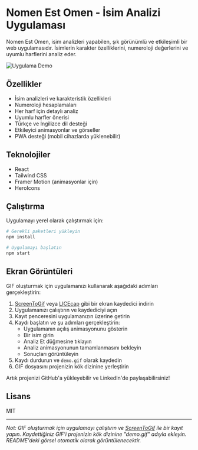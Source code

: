 # Nomen Est Omen - İsim Analizi Uygulaması

Nomen Est Omen, isim analizleri yapabilen, şık görünümlü ve etkileşimli bir web uygulamasıdır. İsimlerin karakter özelliklerini, numeroloji değerlerini ve uyumlu harflerini analiz eder.

![Uygulama Demo](./nomen2.gif)

## Özellikler

- İsim analizleri ve karakteristik özellikleri
- Numeroloji hesaplamaları
- Her harf için detaylı analiz
- Uyumlu harfler önerisi
- Türkçe ve İngilizce dil desteği
- Etkileyici animasyonlar ve görseller
- PWA desteği (mobil cihazlarda yüklenebilir)

## Teknolojiler

- React
- Tailwind CSS
- Framer Motion (animasyonlar için)
- HeroIcons

## Çalıştırma

Uygulamayı yerel olarak çalıştırmak için:

```bash
# Gerekli paketleri yükleyin
npm install

# Uygulamayı başlatın
npm start
```

## Ekran Görüntüleri

GIF oluşturmak için uygulamanızı kullanarak aşağıdaki adımları gerçekleştirin:

1. [ScreenToGif](https://www.screentogif.com/) veya [LICEcap](https://www.cockos.com/licecap/) gibi bir ekran kaydedici indirin
2. Uygulamanızı çalıştırın ve kaydediciyi açın
3. Kayıt penceresini uygulamanızın üzerine getirin
4. Kaydı başlatın ve şu adımları gerçekleştirin:
   - Uygulamanın açılış animasyonunu gösterin
   - Bir isim girin
   - Analiz Et düğmesine tıklayın
   - Analiz animasyonunun tamamlanmasını bekleyin
   - Sonuçları görüntüleyin
5. Kaydı durdurun ve `demo.gif` olarak kaydedin
6. GIF dosyasını projenizin kök dizinine yerleştirin

Artık projenizi GitHub'a yükleyebilir ve LinkedIn'de paylaşabilirsiniz!

## Lisans

MIT

---

*Not: GIF oluşturmak için uygulamayı çalıştırın ve [ScreenToGif](https://www.screentogif.com/) ile bir kayıt yapın. Kaydettiğiniz GIF'i projenizin kök dizinine "demo.gif" adıyla ekleyin. README'deki görsel otomatik olarak görüntülenecektir.* 